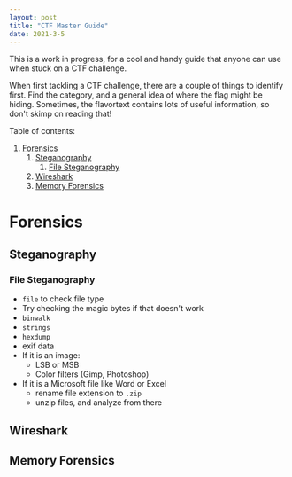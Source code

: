 ```yaml
---
layout: post
title: "CTF Master Guide"
date: 2021-3-5
---
```


This is a work in progress, for a cool and handy guide that anyone can use when stuck on a CTF challenge.

When first tackling a CTF challenge, there are a couple of things to identify first. Find the category, and a general idea of where the flag might be hiding. Sometimes, the flavortext contains lots of useful information, so don't skimp on reading that! 

Table of contents:
1. [Forensics](/blog/2021/03/05/CTF-Master-Guide.html#forensics)
    1. [Steganography](/blog/2021/03/05/CTF-Master-Guide.html/#steganography)
        1. [File Steganography](/blog/2021/03/05/CTF-Master-Guide.html/#file-steganography)
    2. [Wireshark](/blog/2021/03/05/CTF-Master-Guide.html/#wireshark)
    3. [Memory Forensics](/blog/2021/03/05/CTF-Master-Guide.html/#memory-forensics)

<a id="forensics"></a>
# Forensics

<a id="steganography"></a>
## Steganography

<a id ="file-steganography"> </a>
### File Steganography
- <code>file</code> to check file type
- Try checking the magic bytes if that doesn't work
- <code>binwalk</code>
- <code>strings</code>
- <code>hexdump</code>
- exif data
- If it is an image:
    - LSB or MSB
    - Color filters (Gimp, Photoshop) 
- If it is a Microsoft file like Word or Excel
    - rename file extension to <code>.zip</code>
    - unzip files, and analyze from there

<a id ="wireshark"> </a>
## Wireshark

<a id ="memory-forensics"> </a>
## Memory Forensics
